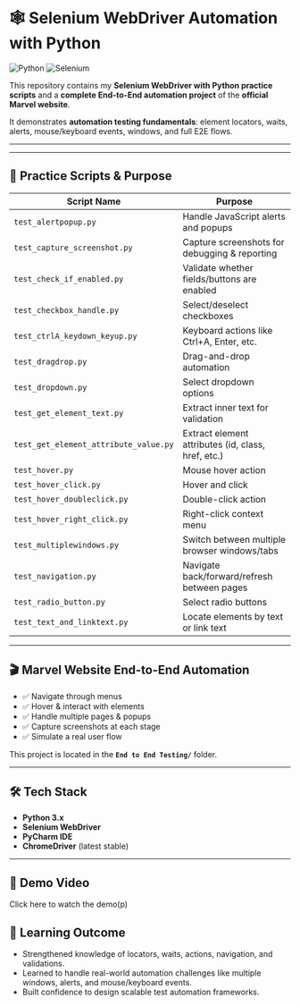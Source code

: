 # 🕸️ Selenium WebDriver Automation with Python

![Python](https://img.shields.io/badge/Python-3.x-yellow)
![Selenium](https://img.shields.io/badge/Selenium-WebDriver-orange)

This repository contains my **Selenium WebDriver with Python practice scripts** and a **complete End-to-End automation project** of the **official Marvel website**.  

It demonstrates **automation testing fundamentals**: element locators, waits, alerts, mouse/keyboard events, windows, and full E2E flows.

---


---

## 📝 Practice Scripts & Purpose

| Script Name                          | Purpose                                                                 |
|--------------------------------------|-------------------------------------------------------------------------|
| `test_alertpopup.py`                 | Handle JavaScript alerts and popups                                     |
| `test_capture_screenshot.py`         | Capture screenshots for debugging & reporting                           |
| `test_check_if_enabled.py`           | Validate whether fields/buttons are enabled                             |
| `test_checkbox_handle.py`            | Select/deselect checkboxes                                              |
| `test_ctrlA_keydown_keyup.py`        | Keyboard actions like Ctrl+A, Enter, etc.                               |
| `test_dragdrop.py`                   | Drag-and-drop automation                                                |
| `test_dropdown.py`                   | Select dropdown options                                                 |
| `test_get_element_text.py`           | Extract inner text for validation                                       |
| `test_get_element_attribute_value.py`| Extract element attributes (id, class, href, etc.)                      |
| `test_hover.py`                      | Mouse hover action                                                      |
| `test_hover_click.py`                | Hover and click                                                         |
| `test_hover_doubleclick.py`          | Double-click action                                                     |
| `test_hover_right_click.py`          | Right-click context menu                                                |
| `test_multiplewindows.py`            | Switch between multiple browser windows/tabs                            |
| `test_navigation.py`                 | Navigate back/forward/refresh between pages                             |
| `test_radio_button.py`               | Select radio buttons                                                    |
| `test_text_and_linktext.py`          | Locate elements by text or link text                                    |

---

## 🎬 Marvel Website End-to-End Automation

- ✅ Navigate through menus  
- ✅ Hover & interact with elements  
- ✅ Handle multiple pages & popups  
- ✅ Capture screenshots at each stage  
- ✅ Simulate a real user flow  

This project is located in the **`End to End Testing/`** folder.

---

## 🛠 Tech Stack

- **Python 3.x**  
- **Selenium WebDriver**  
- **PyCharm IDE**  
- **ChromeDriver** (latest stable)  

---

## 🎥 Demo Video

Click here to watch the demo(p)

## 📌 Learning Outcome

- Strengthened knowledge of locators, waits, actions, navigation, and validations.
- Learned to handle real-world automation challenges like multiple windows, alerts, and mouse/keyboard events.
- Built confidence to design scalable test automation frameworks.



